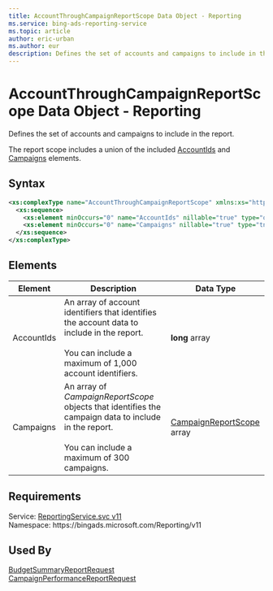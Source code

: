 ```yaml
---
title: AccountThroughCampaignReportScope Data Object - Reporting
ms.service: bing-ads-reporting-service
ms.topic: article
author: eric-urban
ms.author: eur
description: Defines the set of accounts and campaigns to include in the report.
---
```

# AccountThroughCampaignReportScope Data Object - Reporting
Defines the set of accounts and campaigns to include in the report.

The report scope includes a union of the included [AccountIds](#accountids) and [Campaigns](#campaigns) elements.

## Syntax
```xml
<xs:complexType name="AccountThroughCampaignReportScope" xmlns:xs="http://www.w3.org/2001/XMLSchema">
  <xs:sequence>
    <xs:element minOccurs="0" name="AccountIds" nillable="true" type="q2:ArrayOflong" xmlns:q2="http://schemas.microsoft.com/2003/10/Serialization/Arrays" />
    <xs:element minOccurs="0" name="Campaigns" nillable="true" type="tns:ArrayOfCampaignReportScope" />
  </xs:sequence>
</xs:complexType>
```

## <a name="elements"></a>Elements

|Element|Description|Data Type|
|-----------|---------------|-------------|
|<a name="accountids"></a>AccountIds|An array of account identifiers that identifies the account data to include in the report.<br/><br/>You can include a maximum of 1,000 account identifiers.|**long** array|
|<a name="campaigns"></a>Campaigns|An array of *CampaignReportScope* objects that identifies the campaign data to include in the report.<br/><br/>You can include a maximum of 300 campaigns.|[CampaignReportScope](campaignreportscope.md) array|

## Requirements
Service: [ReportingService.svc v11](https://reporting.api.bingads.microsoft.com/Api/Advertiser/Reporting/v11/ReportingService.svc)  
Namespace: https\://bingads.microsoft.com/Reporting/v11  

## Used By
[BudgetSummaryReportRequest](budgetsummaryreportrequest.md)  
[CampaignPerformanceReportRequest](campaignperformancereportrequest.md)  
